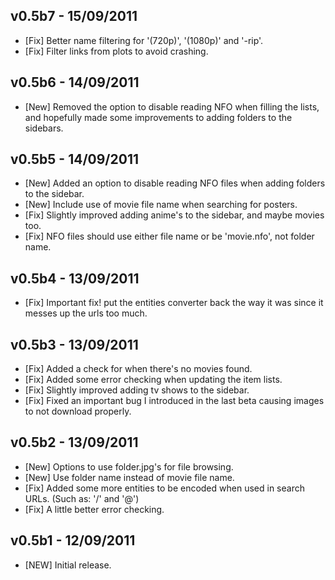 v0.5b7 - 15/09/2011
-------------------
* [Fix] Better name filtering for '(720p)', '(1080p)' and '-rip'.
* [Fix] Filter links from plots to avoid crashing.


v0.5b6 - 14/09/2011
-------------------
* [New] Removed the option to disable reading NFO when filling the lists, and hopefully made some improvements to adding folders to the sidebars.

v0.5b5 - 14/09/2011
-------------------
* [New] Added an option to disable reading NFO files when adding folders to the sidebar.
* [New] Include use of movie file name when searching for posters.
* [Fix] Slightly improved adding anime's to the sidebar, and maybe movies too.
* [Fix] NFO files should use either file name or be 'movie.nfo', not folder name.


v0.5b4 - 13/09/2011
-------------------
* [Fix] Important fix! put the entities converter back the way it was since it messes up the urls too much.


v0.5b3 - 13/09/2011
-------------------
* [Fix] Added a check for when there's no movies found.
* [Fix] Added some error checking when updating the item lists.
* [Fix] Slightly improved adding tv shows to the sidebar.
* [Fix] Fixed an important bug I introduced in the last beta causing images to not download properly.


v0.5b2 - 13/09/2011
-------------------
* [New] Options to use folder.jpg's for file browsing.
* [New] Use folder name instead of movie file name.
* [Fix] Added some more entities to be encoded when used in search URLs. (Such as: '/' and '@')
* [Fix] A little better error checking.


v0.5b1 - 12/09/2011
-------------------
* [NEW] Initial release.